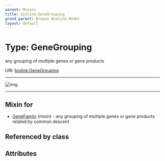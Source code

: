 ```yaml
---
parent: Mixins
title: biolink:GeneGrouping
grand_parent: Browse Biolink Model
layout: default
---
```


# Type: GeneGrouping


any grouping of multiple genes or gene products

URI: [biolink:GeneGrouping](https://w3id.org/biolink/vocab/GeneGrouping)


---

![img](http://yuml.me/diagram/nofunky;dir:TB/class/[GeneFamily]uses%20-.-%3E[GeneGrouping])

---


## Mixin for

 * [GeneFamily](GeneFamily.md) (mixin)  - any grouping of multiple genes or gene products related by common descent

## Referenced by class


## Attributes

